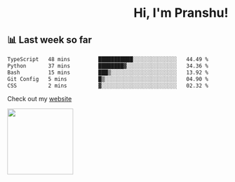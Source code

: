 <div align="right" >
   
   <H1>Hi, I'm Pranshu!</H1>

</div>

## 📊 Last week so far
<!--START_SECTION:waka-->

```txt
TypeScript   48 mins         ███████████░░░░░░░░░░░░░░   44.49 %
Python       37 mins         ████████▓░░░░░░░░░░░░░░░░   34.36 %
Bash         15 mins         ███▒░░░░░░░░░░░░░░░░░░░░░   13.92 %
Git Config   5 mins          █▒░░░░░░░░░░░░░░░░░░░░░░░   04.90 %
CSS          2 mins          ▓░░░░░░░░░░░░░░░░░░░░░░░░   02.32 %
```

<!--END_SECTION:waka-->

Check out my [website](https://pranshu05.vercel.app)

<img align="left" width="150" src="https://user-images.githubusercontent.com/70943732/209951571-93b7afe5-f523-4683-b725-5d94b287e94e.png">

